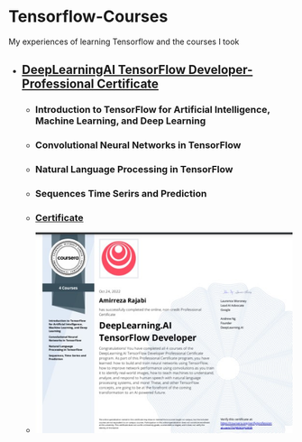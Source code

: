 
# Tensorflow-Courses

My experiences of learning Tensorflow and the courses I took

*   ##  [DeepLearningAI TensorFlow Developer-Professional Certificate](./DeepLearningAI-TensorFlow-Developer-Professional-Certificate/)
    *   ### Introduction to TensorFlow for Artificial Intelligence, Machine Learning, and Deep Learning
    *   ### Convolutional Neural Networks in TensorFlow
    *   ### Natural Language Processing in TensorFlow
    *   ### Sequences Time Serirs and Prediction
    *   ### [Certificate](https://www.coursera.org/account/accomplishments/specialization/certificate/75QW3C6JU45R)
    *   ![](./DeepLearningAI-TensorFlow-Developer-Professional-Certificate/Certificate.jpg)
